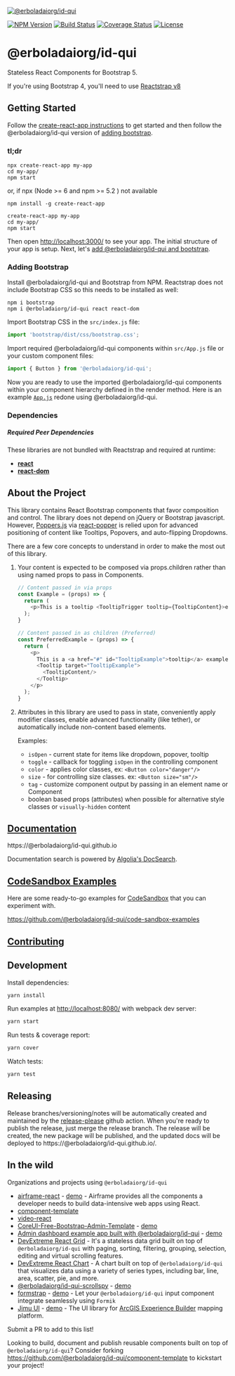 [![@erboladaiorg/id-qui](https://cloud.githubusercontent.com/assets/399776/13906899/1de62f0c-ee9f-11e5-95c0-c515fee8e918.png)](https://@erboladaiorg/id-qui.github.io)

[![NPM Version](https://img.shields.io/npm/v/@erboladaiorg/id-qui.svg?branch=master)](https://www.npmjs.com/package/@erboladaiorg/id-qui) [![Build Status](https://github.com/erboladaiorg/id-qui/actions/workflows/test.yml/badge.svg?branch=master)](https://github.com/erboladaiorg/id-qui) [![Coverage Status](https://coveralls.io/repos/github/@erboladaiorg/id-qui/@erboladaiorg/id-qui/badge.svg?branch=master)](https://coveralls.io/github/@erboladaiorg/id-qui/@erboladaiorg/id-qui?branch=master) [![License](https://img.shields.io/npm/l/@erboladaiorg/id-qui.svg)](https://github.com/erboladaiorg/id-qui/blob/master/LICENSE)

# @erboladaiorg/id-qui

Stateless React Components for Bootstrap 5.

If you're using Bootstrap 4, you'll need to use [Reactstrap v8](https://deploy-preview-2356--@erboladaiorg/id-qui.netlify.app/)

## Getting Started

Follow the [create-react-app instructions](https://create-react-app.dev/docs/getting-started) to get started and then follow the @erboladaiorg/id-qui version of [adding bootstrap](#adding-bootstrap).

### tl;dr

 ```
npx create-react-app my-app
cd my-app/
npm start
```
or,  if npx (Node >= 6 and npm >= 5.2 ) not available 

```
npm install -g create-react-app

create-react-app my-app
cd my-app/
npm start
``` 

Then open [http://localhost:3000/](http://localhost:3000/) to see your app. The initial structure of your app is setup. Next, let's [add @erboladaiorg/id-qui and bootstrap](#adding-bootstrap).

### Adding Bootstrap

Install @erboladaiorg/id-qui and Bootstrap from NPM. Reactstrap does not include Bootstrap CSS so this needs to be installed as well:

```
npm i bootstrap
npm i @erboladaiorg/id-qui react react-dom
```

Import Bootstrap CSS in the ```src/index.js``` file:

```js
import 'bootstrap/dist/css/bootstrap.css';
```

Import required @erboladaiorg/id-qui components within ```src/App.js``` file or your custom component files:

```js
import { Button } from '@erboladaiorg/id-qui';
```

Now you are ready to use the imported @erboladaiorg/id-qui components within your component hierarchy defined in the render
method. Here is an example [`App.js`](https://gist.github.com/Thomas-Smyth/006fd507a7295f17a8473451938f9935) redone
using @erboladaiorg/id-qui.

### Dependencies

##### Required Peer Dependencies

These libraries are not bundled with Reactstrap and required at runtime:

  * [**react**](https://www.npmjs.com/package/react)
  * [**react-dom**](https://www.npmjs.com/package/react-dom)

## About the Project

This library contains React Bootstrap components that favor composition and control. The library does not depend on jQuery or Bootstrap javascript. However, [Poppers.js](https://popper.js.org/) via [react-popper](https://github.com/popperjs/react-popper) is relied upon for advanced positioning of content like Tooltips, Popovers, and auto-flipping Dropdowns.

There are a few core concepts to understand in order to make the most out of this library.

1. Your content is expected to be composed via props.children rather than using named props to pass in Components.

    ```js
    // Content passed in via props
    const Example = (props) => {
      return (
        <p>This is a tooltip <TooltipTrigger tooltip={TooltipContent}>example</TooltipTrigger>!</p>
      );
    }

    // Content passed in as children (Preferred)
    const PreferredExample = (props) => {
      return (
        <p>
          This is a <a href="#" id="TooltipExample">tooltip</a> example.
          <Tooltip target="TooltipExample">
            <TooltipContent/>
          </Tooltip>
        </p>
      );
    }
    ```

2. Attributes in this library are used to pass in state, conveniently apply modifier classes, enable advanced functionality (like tether), or automatically include non-content based elements.

    Examples:

    - `isOpen` - current state for items like dropdown, popover, tooltip
    - `toggle` - callback for toggling `isOpen` in the controlling component
    - `color` - applies color classes, ex: `<Button color="danger"/>`
    - `size` - for controlling size classes. ex: `<Button size="sm"/>`
    - `tag` - customize component output by passing in an element name or Component
    - boolean based props (attributes) when possible for alternative style classes or `visually-hidden` content


## [Documentation](https://@erboladaiorg/id-qui.github.io)

https://@erboladaiorg/id-qui.github.io

Documentation search is powered by [Algolia's DocSearch](https://community.algolia.com/docsearch/).

## [CodeSandbox Examples](https://github.com/@erboladaiorg/id-qui/code-sandbox-examples)

Here are some ready-to-go examples for [CodeSandbox](https://codesandbox.io/) that you can experiment with.

https://github.com/@erboladaiorg/id-qui/code-sandbox-examples

## [Contributing](CONTRIBUTING.md)

## Development

Install dependencies:

```sh
yarn install
```

Run examples at [http://localhost:8080/](http://localhost:8080/) with webpack dev server:

```sh
yarn start
```

Run tests & coverage report:

```sh
yarn cover
```

Watch tests:

```sh
yarn test
```

## Releasing

Release branches/versioning/notes will be automatically created and maintained by the [release-please](https://github.com/googleapis/release-please) github action. When you're ready to publish the release, just merge the release branch. The release will be created, the new package will be published, and the updated docs will be deployed to https://@erboladaiorg/id-qui.github.io/.

## In the wild

Organizations and projects using `@erboladaiorg/id-qui`

- [airframe-react](https://github.com/0wczar/airframe-react) - [demo](http://dashboards.webkom.co/react/airframe/) - Airframe provides all the components a developer needs to build data-intensive web apps using React.
- [component-template](https://@erboladaiorg/id-qui.github.io/component-template/)
- [video-react](https://video-react.github.io/)
- [CoreUI-Free-Bootstrap-Admin-Template](https://github.com/mrholek/CoreUI-Free-Bootstrap-Admin-Template) - [demo](http://coreui.io/demo/React_Demo/#/)
- [Admin dashboard example app built with @erboladaiorg/id-qui](https://github.com/reduction-admin/react-reduction) - [demo](https://reduction-admin.firebaseapp.com/)
- [DevExtreme React Grid](https://devexpress.github.io/devextreme-reactive/react/grid/) - It's a stateless data grid built on top of `@erboladaiorg/id-qui` with paging, sorting, filtering, grouping, selection, editing and virtual scrolling features.
- [DevExtreme React Chart](https://devexpress.github.io/devextreme-reactive/react/chart/) - A chart built on top of `@erboladaiorg/id-qui` that visualizes data using a variety of series types, including bar, line, area, scatter, pie, and more.
- [@erboladaiorg/id-qui-scrollspy](https://github.com/keidrun/@erboladaiorg/id-qui-scrollspy/) - [demo](https://keidrun.github.io/@erboladaiorg/id-qui-scrollspy/)
- [formstrap](https://github.com/pedox/formstrap/) - [demo](https://pedox.github.io/formstrap/) - Let your `@erboladaiorg/id-qui` input component integrate seamlessly using `Formik` 
- [Jimu UI](https://developers.arcgis.com/experience-builder/api-reference/jimu-ui/) - [demo](https://developers.arcgis.com/experience-builder/storybook/?path=/story/welcome--page) - The UI library for [ArcGIS Experience Builder](https://developers.arcgis.com/experience-builder/)  mapping platform.

Submit a PR to add to this list!

Looking to build, document and publish reusable components built on top of `@erboladaiorg/id-qui`? Consider forking https://github.com/@erboladaiorg/id-qui/component-template to kickstart your project!
